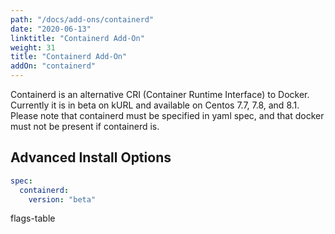 ```yaml
---
path: "/docs/add-ons/containerd"
date: "2020-06-13"
linktitle: "Containerd Add-On"
weight: 31
title: "Containerd Add-On"
addOn: "containerd"
---
```

Containerd is an alternative CRI (Container Runtime Interface) to Docker.
Currently it is in beta on kURL and available on Centos 7.7, 7.8, and 8.1.
Please note that containerd must be specified in yaml spec, and that docker must not be present if containerd is.

## Advanced Install Options

```yaml
spec:
  containerd:
    version: "beta"
```

flags-table
